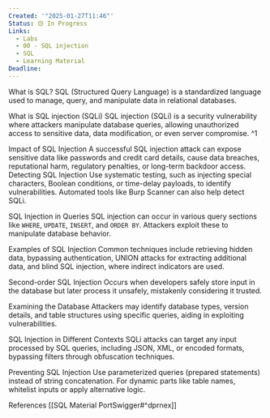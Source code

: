 ```yaml
---
Created: '"2025-01-27T11:46"'
Status: 🟡 In Progress
Links:
  - Labs
  - 00 - SQL injection
  - SQL
  - Learning Material
Deadline:
---
```

What is SQL?
	SQL (Structured Query Language) is a standardized language used to manage, query, and manipulate data in relational databases.

What is SQL injection (SQLi)
	SQL injection (SQLi) is a security vulnerability where attackers manipulate database queries, allowing unauthorized access to sensitive data, data modification, or even server compromise. ^1
	
Impact of SQL Injection
	A successful SQL injection attack can expose sensitive data like passwords and credit card details, cause data breaches, reputational harm, regulatory penalties, or long-term backdoor access.
Detecting SQL Injection
	Use systematic testing, such as injecting special characters, Boolean conditions, or time-delay payloads, to identify vulnerabilities. Automated tools like Burp Scanner can also help detect SQLi.

SQL Injection in Queries
	SQL injection can occur in various query sections like `WHERE`, `UPDATE`, `INSERT`, and `ORDER BY`. Attackers exploit these to manipulate database behavior.

Examples of SQL Injection
	Common techniques include retrieving hidden data, bypassing authentication, UNION attacks for extracting additional data, and blind SQL injection, where indirect indicators are used.

Second-order SQL Injection
	Occurs when developers safely store input in the database but later process it unsafely, mistakenly considering it trusted.

Examining the Database
	Attackers may identify database types, version details, and table structures using specific queries, aiding in exploiting vulnerabilities.

SQL Injection in Different Contexts
	SQLi attacks can target any input processed by SQL queries, including JSON, XML, or encoded formats, bypassing filters through obfuscation techniques.

Preventing SQL Injection
	Use parameterized queries (prepared statements) instead of string concatenation. For dynamic parts like table names, whitelist inputs or apply alternative logic.
	
References
	[[SQL Material PortSwigger#^dprnex]]
 